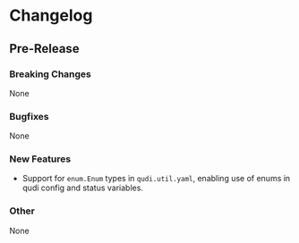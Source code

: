 # Changelog

## Pre-Release

### Breaking Changes
None

### Bugfixes
None

### New Features
- Support for `enum.Enum` types in `qudi.util.yaml`, enabling use of enums in qudi config and 
status variables.

### Other
None